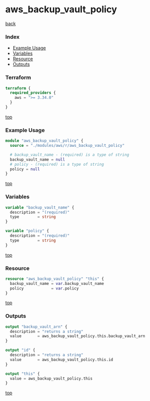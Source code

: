 # aws_backup_vault_policy

[back](../aws.md)

### Index

- [Example Usage](#example-usage)
- [Variables](#variables)
- [Resource](#resource)
- [Outputs](#outputs)

### Terraform

```terraform
terraform {
  required_providers {
    aws = ">= 3.34.0"
  }
}
```

[top](#index)

### Example Usage

```terraform
module "aws_backup_vault_policy" {
  source = "./modules/aws/r/aws_backup_vault_policy"

  # backup_vault_name - (required) is a type of string
  backup_vault_name = null
  # policy - (required) is a type of string
  policy = null
}
```

[top](#index)

### Variables

```terraform
variable "backup_vault_name" {
  description = "(required)"
  type        = string
}

variable "policy" {
  description = "(required)"
  type        = string
}
```

[top](#index)

### Resource

```terraform
resource "aws_backup_vault_policy" "this" {
  backup_vault_name = var.backup_vault_name
  policy            = var.policy
}
```

[top](#index)

### Outputs

```terraform
output "backup_vault_arn" {
  description = "returns a string"
  value       = aws_backup_vault_policy.this.backup_vault_arn
}

output "id" {
  description = "returns a string"
  value       = aws_backup_vault_policy.this.id
}

output "this" {
  value = aws_backup_vault_policy.this
}
```

[top](#index)